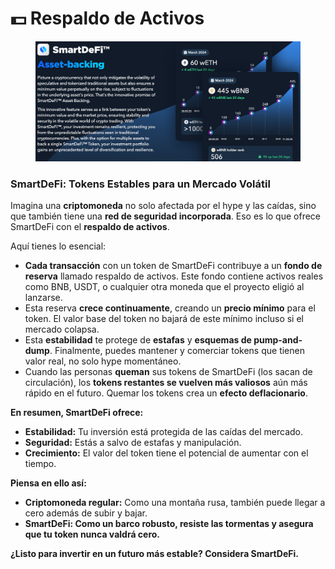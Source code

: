 # 💵 Respaldo de Activos

<figure><img src="../../.gitbook/assets/Screenshot_16.png" alt=""><figcaption></figcaption></figure>

### SmartDeFi: Tokens Estables para un Mercado Volátil

Imagina una **criptomoneda** no solo afectada por el hype y las caídas, sino que también tiene una **red de seguridad incorporada**. Eso es lo que ofrece SmartDeFi con el **respaldo de activos**.

Aquí tienes lo esencial:

* **Cada transacción** con un token de SmartDeFi contribuye a un **fondo de reserva** llamado respaldo de activos. Este fondo contiene activos reales como BNB, USDT, o cualquier otra moneda que el proyecto eligió al lanzarse.
* Esta reserva **crece continuamente**, creando un **precio mínimo** para el token. El valor base del token no bajará de este mínimo incluso si el mercado colapsa.
* Esta **estabilidad** te protege de **estafas** y **esquemas de pump-and-dump**. Finalmente, puedes mantener y comerciar tokens que tienen valor real, no solo hype momentáneo.
* Cuando las personas **queman** sus tokens de SmartDeFi (los sacan de circulación), los **tokens restantes se vuelven más valiosos** aún más rápido en el futuro. Quemar los tokens crea un **efecto deflacionario**.

**En resumen, SmartDeFi ofrece:**

* **Estabilidad:** Tu inversión está protegida de las caídas del mercado.
* **Seguridad:** Estás a salvo de estafas y manipulación.
* **Crecimiento:** El valor del token tiene el potencial de aumentar con el tiempo.

**Piensa en ello así:**

* **Criptomoneda regular:** Como una montaña rusa, también puede llegar a cero además de subir y bajar.
* **SmartDeFi: Como un barco robusto, resiste las tormentas y asegura que tu token nunca valdrá cero.**

**¿Listo para invertir en un futuro más estable? Considera SmartDeFi.**